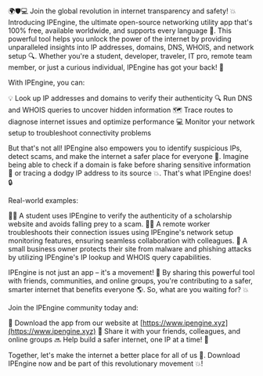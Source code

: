 🌍🛡️💻 Join the global revolution in internet transparency and safety! 💥 Introducing IPEngine, the ultimate open-source networking utility app that's 100% free, available worldwide, and supports every language 📣. This powerful tool helps you unlock the power of the internet by providing unparalleled insights into IP addresses, domains, DNS, WHOIS, and network setup 🔍. Whether you're a student, developer, traveler, IT pro, remote team member, or just a curious individual, IPEngine has got your back! 🙌

With IPEngine, you can:

💡 Look up IP addresses and domains to verify their authenticity
🔍 Run DNS and WHOIS queries to uncover hidden information
🗺️ Trace routes to diagnose internet issues and optimize performance
💻 Monitor your network setup to troubleshoot connectivity problems

But that's not all! IPEngine also empowers you to identify suspicious IPs, detect scams, and make the internet a safer place for everyone 🚀. Imagine being able to check if a domain is fake before sharing sensitive information 📧 or tracing a dodgy IP address to its source 💥. That's what IPEngine does! 🔒

Real-world examples:

👩‍🎓 A student uses IPEngine to verify the authenticity of a scholarship website and avoids falling prey to a scam.
🏃‍♂️ A remote worker troubleshoots their connection issues using IPEngine's network setup monitoring features, ensuring seamless collaboration with colleagues.
💼 A small business owner protects their site from malware and phishing attacks by utilizing IPEngine's IP lookup and WHOIS query capabilities.

IPEngine is not just an app – it's a movement! 🌟 By sharing this powerful tool with friends, communities, and online groups, you're contributing to a safer, smarter internet that benefits everyone 🌎. So, what are you waiting for? 💥

Join the IPEngine community today and:

📲 Download the app from our website at [https://www.ipengine.xyz](https://www.ipengine.xyz)
💬 Share it with your friends, colleagues, and online groups
🔜 Help build a safer internet, one IP at a time! 🔩

Together, let's make the internet a better place for all of us 🌟. Download IPEngine now and be part of this revolutionary movement 💥!